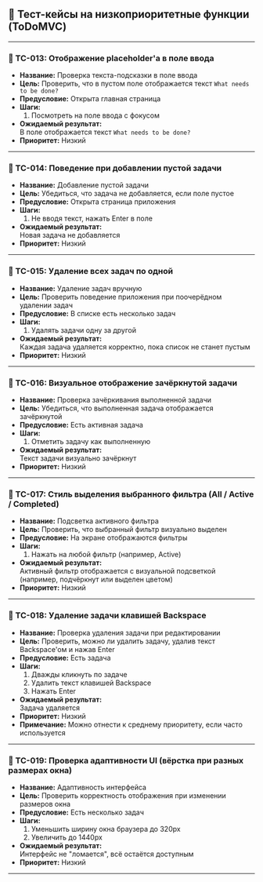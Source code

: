 
## 🧾 **Тест-кейсы на низкоприоритетные функции (ToDoMVC)**
---

### 🔹 TC-013: Отображение placeholder'а в поле ввода

- **Название:** Проверка текста-подсказки в поле ввода  
- **Цель:** Проверить, что в пустом поле отображается текст `What needs to be done?`  
- **Предусловие:** Открыта главная страница  
- **Шаги:**
  1. Посмотреть на поле ввода с фокусом  
- **Ожидаемый результат:**  
  В поле отображается текст `What needs to be done?`  
- **Приоритет:** Низкий  

---

### 🔹 TC-014: Поведение при добавлении пустой задачи

- **Название:** Добавление пустой задачи  
- **Цель:** Убедиться, что задача не добавляется, если поле пустое  
- **Предусловие:** Открыта страница приложения  
- **Шаги:**
  1. Не вводя текст, нажать Enter в поле  
- **Ожидаемый результат:**  
  Новая задача не добавляется  
- **Приоритет:** Низкий  

---

### 🔹 TC-015: Удаление всех задач по одной

- **Название:** Удаление задач вручную  
- **Цель:** Проверить поведение приложения при поочерёдном удалении задач  
- **Предусловие:** В списке есть несколько задач  
- **Шаги:**
  1. Удалять задачи одну за другой  
- **Ожидаемый результат:**  
  Каждая задача удаляется корректно, пока список не станет пустым  
- **Приоритет:** Низкий  
---

### 🔹 TC-016: Визуальное отображение зачёркнутой задачи

- **Название:** Проверка зачёркивания выполненной задачи  
- **Цель:** Убедиться, что выполненная задача отображается зачёркнутой  
- **Предусловие:** Есть активная задача  
- **Шаги:**
  1. Отметить задачу как выполненную  
- **Ожидаемый результат:**  
  Текст задачи визуально зачёркнут  
- **Приоритет:** Низкий  

---

### 🔹 TC-017: Стиль выделения выбранного фильтра (All / Active / Completed)

- **Название:** Подсветка активного фильтра  
- **Цель:** Проверить, что выбранный фильтр визуально выделен  
- **Предусловие:** На экране отображаются фильтры  
- **Шаги:**
  1. Нажать на любой фильтр (например, Active)  
- **Ожидаемый результат:**  
  Активный фильтр отображается с визуальной подсветкой (например, подчёркнут или выделен цветом)  
- **Приоритет:** Низкий  

---

### 🔹 TC-018: Удаление задачи клавишей Backspace 

- **Название:** Проверка удаления задачи при редактировании  
- **Цель:** Проверить, можно ли удалить задачу, удалив текст Backspace'ом и нажав Enter  
- **Предусловие:** Есть задача  
- **Шаги:**
  1. Дважды кликнуть по задаче  
  2. Удалить текст клавишей Backspace  
  3. Нажать Enter  
- **Ожидаемый результат:**  
  Задача удаляется  
- **Приоритет:** Низкий  
- **Примечание:** Можно отнести к среднему приоритету, если часто используется

---

### 🔹 TC-019: Проверка адаптивности UI (вёрстка при разных размерах окна)

- **Название:** Адаптивность интерфейса  
- **Цель:** Проверить корректность отображения при изменении размеров окна  
- **Предусловие:** Есть несколько задач  
- **Шаги:**
  1. Уменьшить ширину окна браузера до 320px  
  2. Увеличить до 1440px  
- **Ожидаемый результат:**  
  Интерфейс не "ломается", всё остаётся доступным  
- **Приоритет:** Низкий  

---
